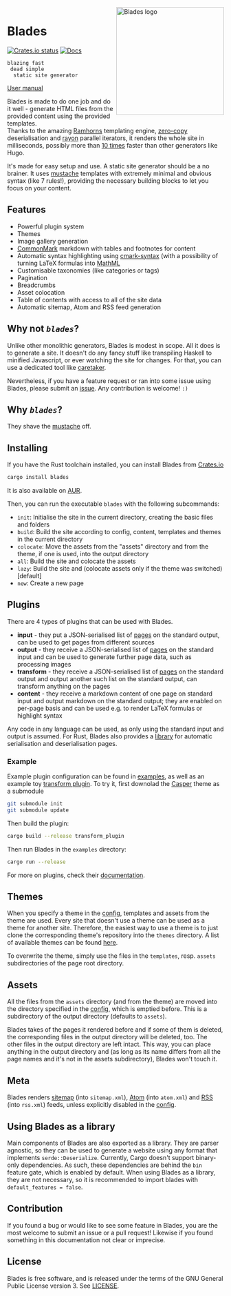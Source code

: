 <img src="https://raw.githubusercontent.com/grego/blades/master/logo.svg?sanitize=true" alt="Blades logo" width="250" align="right">

# Blades

[![Crates.io status](https://badgen.net/crates/v/blades)](https://crates.io/crates/blades)
[![Docs](https://docs.rs/blades/badge.svg)](https://docs.rs/blades)

```
blazing fast
 dead simple
  static site generator
```

[User manual](http://www.getblades.org)

Blades is made to do one job and do it well - generate HTML files from the provided
content using the provided templates.  
Thanks to the amazing [Ramhorns](https://github.com/maciejhirsz/ramhorns) templating engine,
[zero-copy](https://serde.rs/lifetimes.html#borrowing-data-in-a-derived-impl) deserialisation
and [rayon](https://github.com/rayon-rs/rayon) parallel iterators, it renders the whole site in
milliseconds, possibly more than [10 times](https://github.com/grego/ssg-bench) faster than other generators like Hugo.

It's made for easy setup and use. A static site generator should be a no brainer.
It uses [mustache](https://mustache.github.io/mustache.5.html) templates with extremely minimal
and obvious syntax (like 7 rules!), providing the necessary building blocks
to let you focus on your content.

## Features
* Powerful plugin system
* Themes
* Image gallery generation
* [CommonMark](https://commonmark.org) markdown with tables and footnotes for content
* Automatic syntax highlighting using [cmark-syntax](https://github.com/grego/cmark-syntax)
  (with a possibility of turning LaTeX formulas into [MathML](https://developer.mozilla.org/docs/Web/MathML)
* Customisable taxonomies (like categories or tags)
* Pagination
* Breadcrumbs
* Asset colocation
* Table of contents with access to all of the site data
* Automatic sitemap, Atom and RSS feed generation

## Why not _`blades`_?
Unlike other monolithic generators, Blades is modest in scope. All it does is to generate a site.
It doesn't do any fancy stuff like transpiling Haskell to minified Javascript, or ever
watching the site for changes. For that, you can use a dedicated tool like
[caretaker](https://github.com/grego/caretaker).

Nevertheless, if you have a feature request or ran into some issue using Blades, please submit an
[issue](https://github.com/grego/blades). Any contribution is welcome! `:)`

## Why _`blades`_?
They shave the [mustache](https://mustache.github.io/mustache.5.html) off.

## Installing
If you have the Rust toolchain installed, you can install Blades from [Crates.io](https://crates.io/crates/blades)
``` bash
cargo install blades
```

It is also available on [AUR](https://aur.archlinux.org/packages/blades-bin/).

Then, you can run the executable `blades` with the following subcommands:
* `init`: Initialise the site in the current directory, creating the basic files and folders
* `build`: Build the site according to config, content, templates and themes in the current directory
* `colocate`: Move the assets from the "assets" directory and from the theme, if one is used, into the output directory
* `all`: Build the site and colocate the assets
* `lazy`: Build the site and (colocate assets only if the theme was switched) [default]
* `new`: Create a new page

## Plugins
There are 4 types of plugins that can be used with Blades.
* **input** - they put a JSON-serialised list of [pages](https://www.getblades.org/pages.html) on the standard output, can be used
  to get pages from different sources
* **output** - they receive a JSON-serialised list of [pages](https://www.getblades.org/pages.html) on the standard input and can be
  used to generate further page data, such as processing images
* **transform** - they receive a JSON-serialised list of [pages](https://www.getblades.org/pages.html) on the standard output and output
  another such list on the standard output, can transform anything on the pages
* **content** - they receive a markdown content of one page on standard input and output markdown on the standard output; they are enabled
  on per-page basis and can be used e.g. to render LaTeX formulas or highlight syntax

Any code in any language can be used, as only using the standard input and output is assumed. For Rust, Blades also provides a
[library](https://docs.rs/blades) for automatic serialisation and deserialisation pages.

### Example
Example plugin configuration can be found in [examples](examples/Blades.toml), as well as an
example toy [transform plugin](examples/transform_plugin.rs).
To try it, first downolad the [Casper](https://blades-casper.netlify.app/) theme as a submodule
```bash
git submodule init
git submodule update
```
Then build the plugin:
```bash
cargo build --release transform_plugin
```
Then run Blades in the `examples` directory:
```bash
cargo run --release
```

For more on plugins, check their [documentation](https://www.getblades.org/plugins.html).

## Themes
When you specify a theme in the [config](https://www.getblades.org/config.html), templates and assets from the theme are used.
Every site that doesn't use a theme can be used as a theme for another site.
Therefore, the easiest way to use a theme is to just clone the corresponding theme's repository
into the `themes` directory. A list of available themes can be found [here](https://www.getblades.org/themes/).

To overwrite the theme, simply use the files in the `templates`, resp. `assets` subdirectories of the
page root directory.

## Assets
All the files from the `assets` directory (and from the theme) are moved into the directory
specified in the [config](https://www.getblades.org/config.html), which is emptied before. This is a subdirectory of the
output directory (defaults to `assets`).

Blades takes of the pages it rendered before and if some of them is deleted, the corresponding
files in the output directory will be deleted, too. The other files in the output directory
are left intact. This way, you can place anything in the output directory and (as long as its name
differs from all the page names and it's not in the assets subdirectory), Blades won't touch it.

## Meta
Blades renders [sitemap](https://www.sitemaps.org) (into `sitemap.xml`), [Atom](https://en.wikipedia.org/wiki/Atom_(Web_standard)) (into `atom.xml`)
and [RSS](https://en.wikipedia.org/wiki/RSS) (into `rss.xml`) feeds, unless explicitly disabled in the [config](https://www.getblades.org/config.html).

## Using Blades as a library
Main components of Blades are also exported as a library. They are parser agnostic, so they can be used
to generate a website using any format that implements `serde::Deserialize`.
Currently, Cargo doesn't support binary-only dependencies. As such, these dependencies are behind
the `bin` feature gate, which is enabled by default. When using Blades as a library, they are not
necessary, so it is recommended to import blades with `default_features = false`.

## Contribution
If you found a bug or would like to see some feature in Blades, you are the most welcome to submit an issue
or a pull request! Likewise if you found something in this documentation not clear or imprecise.

## License
Blades is free software, and is released under the terms of the GNU General Public
License version 3. See [LICENSE](LICENSE).
